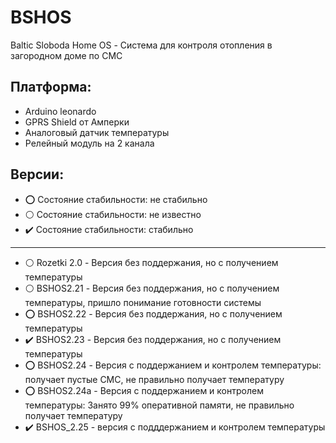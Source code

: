 # BSHOS
Baltic Sloboda Home OS - Система для контроля отопления в загородном доме по СМС
## Платформа:
- Arduino leonardo
- GPRS Shield от Амперки
- Аналоговый датчик температуры
- Релейный модуль на 2 канала
## Версии:
- :o: Состояние стабильности: не стабильно
- :white_circle: Состояние стабильности: не известно
- :heavy_check_mark: Состояние стабильности: стабильно
 _____
- :white_circle: Rozetki 2.0 - Версия без поддержания, но с получением температуры 
- :white_circle: BSHOS2.21 - Версия без поддержания, но с получением температуры, пришло понимание готовности системы
- :o: BSHOS2.22 - Версия без поддержания, но с получением температуры
- :heavy_check_mark: BSHOS2.23 - Версия без поддержания, но с получением температуры
- :o: BSHOS2.24 - Версия с поддержанием и контролем температуры: получает пустые СМС, не правильно получает температуру
- :o: BSHOS2.24a - Версия с поддержанием и контролем температуры: Занято 99% оперативной памяти, не правильно получает температуру
- :heavy_check_mark: BSHOS_2.25 - версия с подддержанием и контролем температуры
